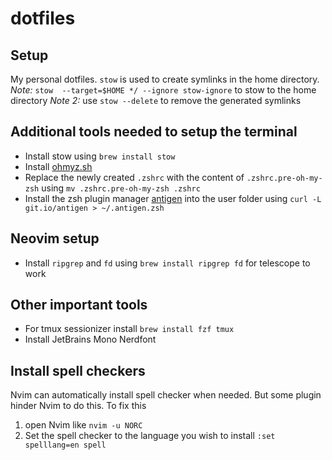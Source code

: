 # dotfiles

## Setup

My personal dotfiles. `stow` is used to create symlinks in the home directory.
_Note:_ `stow  --target=$HOME */ --ignore stow-ignore` to stow to the home directory
_Note 2:_ use `stow --delete` to remove the generated symlinks


## Additional tools needed to setup the terminal

- Install stow using `brew install stow`
- Install [ohmyz.sh](https://ohmyz.sh/#install)
- Replace the newly created `.zshrc` with the content of `.zshrc.pre-oh-my-zsh`
  using `mv .zshrc.pre-oh-my-zsh .zshrc`
- Install the zsh plugin manager
  [antigen](https://github.com/zsh-users/antigen) into the user folder using
  `curl -L git.io/antigen > ~/.antigen.zsh`

## Neovim setup

- Install `ripgrep` and `fd` using `brew install ripgrep fd` for telescope to work

## Other important tools

- For tmux sessionizer install `brew install fzf tmux`
- Install JetBrains Mono Nerdfont

## Install spell checkers

Nvim can automatically install spell checker when needed. But some plugin
hinder Nvim to do this. 
To fix this
1. open Nvim like `nvim -u NORC`
2. Set the spell checker to the language you wish to install `:set spelllang=en spell`
